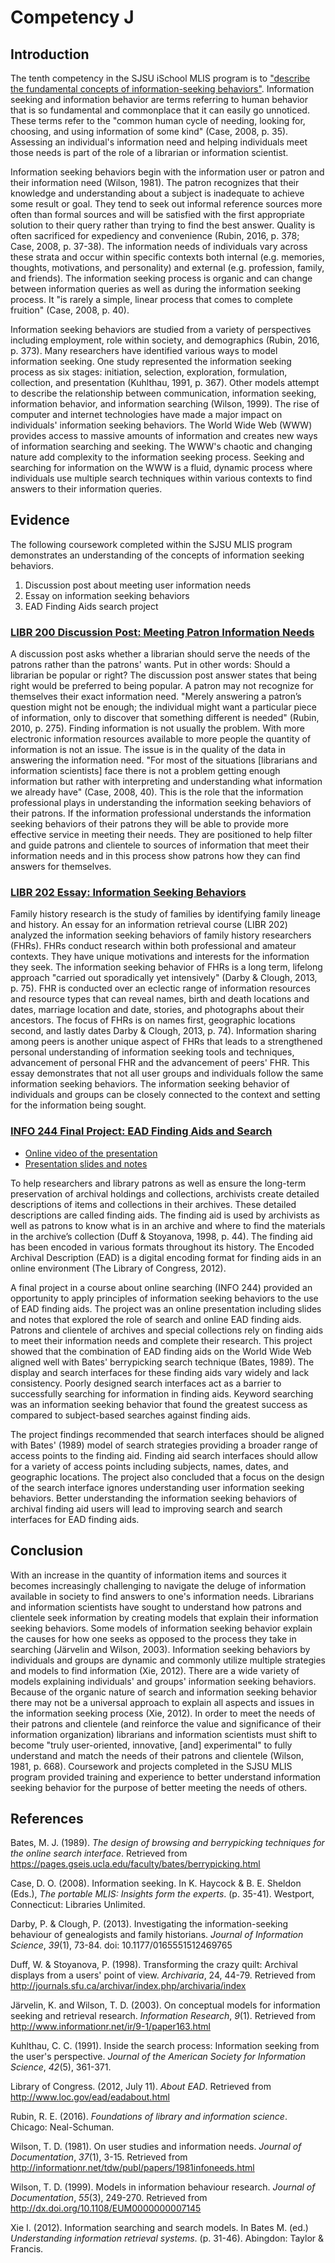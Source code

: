 # Competency J

## Introduction

The tenth competency in the SJSU iSchool MLIS program is to ["describe the fundamental concepts of information-seeking behaviors"](http://ischool.sjsu.edu/current-students/courses/core-competencies). Information seeking and information behavior are terms referring to human behavior that is so fundamental and commonplace that it can easily go unnoticed. These terms refer to the "common human cycle of needing, looking for, choosing, and using information of some kind" (Case, 2008, p. 35). Assessing an individual's information need and helping individuals meet those needs is part of the role of a librarian or information scientist. 

Information seeking behaviors begin with the information user or patron and their information need (Wilson, 1981). The patron recognizes that their knowledge and understanding about a subject is inadequate to achieve some result or goal. They tend to seek out informal reference sources more often than formal sources and will be satisfied with the first appropriate solution to their query rather than trying to find the best answer. Quality is often sacrificed for expediency and convenience (Rubin, 2016, p. 378; Case, 2008, p. 37-38). The information needs of individuals vary across these strata and occur within specific contexts both internal (e.g. memories, thoughts, motivations, and personality) and external (e.g. profession, family, and friends). The information seeking process is organic and can change between information queries as well as during the information seeking process. It "is rarely a simple, linear process that comes to complete fruition" (Case, 2008, p. 40). 

Information seeking behaviors are studied from a variety of perspectives including employment, role within society, and demographics (Rubin, 2016, p. 373). Many researchers have identified various ways to model information seeking. One study represented the information seeking process as six stages: initiation, selection, exploration, formulation, collection, and presentation (Kuhlthau, 1991, p. 367). Other models attempt to describe the relationship between communication, information seeking, information behavior, and information searching (Wilson, 1999). The rise of computer and internet technologies have made a major impact on individuals' information seeking behaviors. The World Wide Web (WWW) provides access to massive amounts of information and creates new ways of information searching and seeking. The WWW's chaotic and changing nature add complexity to the information seeking process. Seeking and searching for information on the WWW is a fluid, dynamic process where individuals use multiple search techniques within various contexts to find answers to their information queries.

## Evidence

The following coursework completed within the SJSU MLIS program demonstrates an understanding of the concepts of information seeking behaviors. 

1. Discussion post about meeting user information needs
2. Essay on information seeking behaviors
3. EAD Finding Aids search project

### [LIBR 200 Discussion Post: Meeting Patron Information Needs](media/libr200_discussion_topic_4.pdf)

A discussion post asks whether a librarian should serve the needs of the patrons rather than the patrons' wants. Put in other words: Should a librarian be popular or right? The discussion post answer states that being right would be preferred to being popular. A patron may not recognize for themselves their exact information need. "Merely answering a patron’s question might not be enough; the individual might want a particular piece of information, only to discover that something different is needed" (Rubin, 2010, p. 275). Finding information is not usually the problem. With more electronic information resources available to more people the quantity of information is not an issue. The issue is in the quality of the data in answering the information need. "For most of the situations [librarians and information scientists] face there is not a problem getting enough information but rather with interpreting and understanding what information we already have" (Case, 2008, 40). This is the role that the information professional plays in understanding the information seeking behaviors of their patrons. If the information professional understands the information seeking behaviors of their patrons they will be able to provide more effective service in meeting their needs. They are positioned to help filter and guide patrons and clientele to sources of information that meet their information needs and in this process show patrons how they can find answers for themselves. 

### [LIBR 202 Essay: Information Seeking Behaviors](media/libr202_isb.pdf) 

Family history research is the study of families by identifying family lineage and history. An essay for an information retrieval course (LIBR 202) analyzed the information seeking behaviors of family history researchers (FHRs). FHRs conduct research within both professional and amateur contexts. They have unique motivations and interests for the information they seek. The information seeking behavior of FHRs is a long term, lifelong approach "carried out sporadically yet intensively" (Darby & Clough, 2013, p. 75). FHR is conducted over an eclectic range of information resources and resource types that can reveal names, birth and death locations and dates, marriage location and date, stories, and photographs about their ancestors. The focus of FHRs is on names first, geographic locations second, and lastly dates Darby & Clough, 2013, p. 74). Information sharing among peers is another unique aspect of FHRs that leads to a strengthened personal understanding of information seeking tools and techniques, advancement of personal FHR and the advancement of peers' FHR. This essay demonstrates that not all user groups and individuals follow the same information seeking behaviors. The information seeking behavior of individuals and groups can be closely connected to the context and setting for the information being sought.

### [INFO 244 Final Project: EAD Finding Aids and Search](https://vimeo.com/148700003)

- [Online video of the presentation](https://vimeo.com/148700003)
- [Presentation slides and notes](media/info244_final_project_greeve.pdf)

To help researchers and library patrons as well as ensure the long-term preservation of archival holdings and collections, archivists create detailed descriptions of items and collections in their archives. These detailed descriptions are called finding aids. The finding aid is used by archivists as well as patrons to know what is in an archive and where to find the materials in the archive’s collection (Duff & Stoyanova, 1998, p. 44). The finding aid has been encoded in various formats throughout its history. The Encoded Archival Description (EAD) is a digital encoding format for finding aids in an online environment (The Library of Congress, 2012).

A final project in a course about online searching (INFO 244) provided an opportunity to apply principles of information seeking behaviors to the use of EAD finding aids. The project was an online presentation including slides and notes that explored the role of search and online EAD finding aids. Patrons and clientele of archives and special collections rely on finding aids to meet their information needs and complete their research. This project showed that the combination of EAD finding aids on the World Wide Web aligned well with Bates' berrypicking search technique (Bates, 1989). The display and search interfaces for these finding aids vary widely and lack consistency. Poorly designed search interfaces act as a barrier to successfully searching for information in finding aids. Keyword searching was an information seeking behavior that found the greatest success as compared to subject-based searches against finding aids. 

The project findings recommended that search interfaces should be aligned with Bates' (1989) model of search strategies providing a broader range of access points to the finding aid. Finding aid search interfaces should allow for a variety of access points including subjects, names, dates, and geographic locations. The project also concluded that a focus on the design of the search interface ignores understanding user information seeking behaviors. Better understanding the information seeking behaviors of archival finding aid users will lead to improving search and search interfaces for EAD finding aids. 

## Conclusion

With an increase in the quantity of information items and sources it becomes increasingly challenging to navigate the deluge of information available in society to find answers to one's information needs. Librarians and information scientists have sought to understand how patrons and clientele seek information by creating models that explain their information seeking behaviors. Some models of information seeking behavior explain the causes for how one seeks as opposed to the process they take in searching (Järvelin and Wilson, 2003). Information seeking behaviors by individuals and groups are dynamic and commonly utilize multiple strategies and models to find information (Xie, 2012). There are a wide variety of models explaining individuals' and groups' information seeking behaviors. Because of the organic nature of search and information seeking behavior there may not be a universal approach to explain all aspects and issues in the information seeking process (Xie, 2012). In order to meet the needs of their patrons and clientele (and reinforce the value and significance of their information organization) librarians and information scientists must shift to become "truly user-oriented, innovative, [and] experimental" to fully understand and match the needs of their patrons and clientele (Wilson, 1981, p. 668). Coursework and projects completed in the SJSU MLIS program provided training and experience to better understand information seeking behavior for the purpose of better meeting the needs of others.

## References

Bates, M. J. (1989). *The design of browsing and berrypicking techniques for the online search interface*. Retrieved from <https://pages.gseis.ucla.edu/faculty/bates/berrypicking.html>

Case, D. O. (2008). Information seeking. In K. Haycock & B. E. Sheldon (Eds.), *The portable MLIS: Insights form the experts*. (p. 35-41). Westport, Connecticut: Libraries Unlimited.

Darby, P. & Clough, P. (2013). Investigating the information-seeking behaviour of genealogists and family historians. *Journal of Information Science*, *39*(1), 73-84. doi: 10.1177/0165551512469765

Duff, W. & Stoyanova, P. (1998). Transforming the crazy quilt: Archival displays from a users' point of view. *Archivaria*, 24, 44-79. Retrieved from <http://journals.sfu.ca/archivar/index.php/archivaria/index>

Järvelin, K. and Wilson, T. D. (2003). On conceptual models for information seeking and retrieval research. *Information Research*, *9*(1). Retrieved from <http://www.informationr.net/ir/9-1/paper163.html>

Kuhlthau, C. C. (1991). Inside the search process: Information seeking from the user's perspective. *Journal of the American Society for Information Science*, *42*(5), 361-371.

Library of Congress. (2012, July 11). *About EAD*. Retrieved from <http://www.loc.gov/ead/eadabout.html>

Rubin, R. E. (2016). *Foundations of library and information science*. Chicago: Neal-Schuman.

Wilson, T. D. (1981). On user studies and information needs. *Journal of Documentation*, *37*(1), 3-15. Retrieved from http://informationr.net/tdw/publ/papers/1981infoneeds.html

Wilson, T. D. (1999). Models in information behaviour research. *Journal of Documentation*, *55*(3), 249-270. Retrieved from http://dx.doi.org/10.1108/EUM0000000007145

Xie I. (2012). Information searching and search models. In Bates M. (ed.) *Understanding information retrieval systems*. (p. 31-46). Abingdon: Taylor & Francis.
